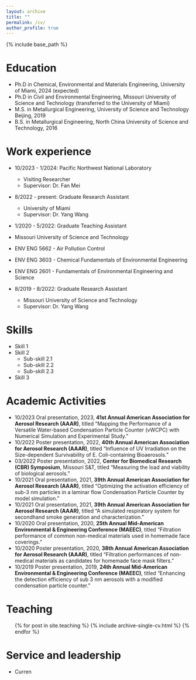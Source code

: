 ```yaml
---
layout: archive
title: ""
permalink: /cv/
author_profile: true
---
```


{% include base_path %}

Education
======
* Ph.D in Chemical, Environmental and Materials Engineering, University of Miami, 2024 (expected)
* Ph.D in Civil and Environmental Engineering, Missouri University of Science and Technology (transferred to the University of Miami)
* M.S. in Metallurgical Engineering, University of Science and Technology Beijing, 2019
* B.S. in Metallurgical Engineering, North China University of Science and Technology, 2016

Work experience
======

* 10/2023 - 1/2024: Pacific Northwest National Laboratory
  * Visiting Researcher
  * Supervisor: Dr. Fan Mei
    
* 8/2022 - present: Graduate Research Assistant
  * University of Miami
  * Supervisor: Dr. Yang Wang

 * 1/2020 - 5/2022: Graduate Teaching Assistant
  * Missouri University of Science and Technology
  * ENV ENG 5662 - Air Pollution Control
  * ENV ENG 3603 - Chemical Fundamentals of Environmental Engineering
  * ENV ENG 2601 - Fundamentals of Environmental Engineering and Science
        
* 8/2019 - 8/2022: Graduate Research Assistant
  * Missouri University of Science and Technology
  * Supervisor: Dr. Yang Wang
          
Skills
======
* Skill 1
* Skill 2
  * Sub-skill 2.1
  * Sub-skill 2.2
  * Sub-skill 2.3
* Skill 3
  
Academic Activities
======
- 10/2023	Oral presentation, 2023, **41st Annual American Association for Aerosol Research (AAAR)**, titled “Mapping the Performance of a Versatile Water-based Condensation Particle Counter (vWCPC) with Numerical Simulation and Experimental Study.”
- 10/2022	Poster presentation, 2022, **40th Annual American Association for Aerosol Research (AAAR)**, titled “Influence of UV Irradiation on the Size-dependent Survivability of E. Coli-containing Bioaerosols.”
- 03/2022	Poster presentation, 2022, **Center for Biomedical Research (CBR) Symposium**, Missouri S&T, titled “Measuring the load and viability of biological aerosols.”
- 10/2021	Oral presentation, 2021, **39th Annual American Association for Aerosol Research (AAAR)**, titled “Optimizing the activation efficiency of sub-3 nm particles in a laminar flow Condensation Particle Counter by model simulation.”
- 10/2021	Oral presentation, 2021, **39th Annual American Association for Aerosol Research (AAAR)**, titled “A simulated respiratory system for secondhand smoke generation and characterization.”
- 10/2020	Oral presentation, 2020, **25th Annual Mid-American Environmental & Engineering Conference (MAEEC)**, titled “Filtration performance of common non-medical materials used in homemade face coverings.”
- 10/2020	Poster presentation, 2020, **38th Annual American Association for Aerosol Research (AAAR)**, titled “Filtration performances of
non-medical materials as candidates for homemade face mask filters.”
- 10/2019	Poster presentation, 2019, **24th Annual Mid-American Environmental & Engineering Conference (MAEEC)**, titled “Enhancing the detection efficiency of sub 3 nm aerosols with a modified condensation particle counter.”
 
Teaching
======
  <ul>{% for post in site.teaching %}
    {% include archive-single-cv.html %}
  {% endfor %}</ul>
  
Service and leadership
======
* Curren
